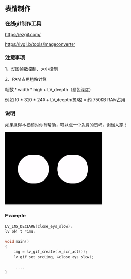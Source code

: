 ## 表情制作

### 在线gif制作工具

https://ezgif.com/

https://lvgl.io/tools/imageconverter

### 注意事项

1、动图帧数控制、大小控制

2、RAM占用粗略计算

帧数 * width * high + LV_deepth（颜色深度）

例如  10 * 320 * 240  + LV_deepth(忽略) = 约 750KB RAM占用

### 说明

如果觉得本视频对你有帮助，可以点一个免费的赞吗，谢谢大家！

![](.\Emoji\静态\close_eys_slow.GIF)

### Example

```c
LV_IMG_DECLARE(close_eys_slow);
lv_obj_t *img;

void main()
{
    img = lv_gif_create(lv_scr_act());
    lv_gif_set_src(img, &close_eys_slow);
    
    .....
}
```

